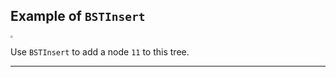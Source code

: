 <!--{type:Cenntered Img Outline}-->
<!--{title:Example of `BSTInsert`}-->
## Example of `BSTInsert`
<img src="https://i.imgur.com/PHRtJy8.png" style="zoom:25%;" />

Use `BSTInsert` to add a node `11` to this tree.

-----------------------------------------------------------------------------------------------------

[for speaker]: <> (let's use an example to illustrate how this code works, . We will add a node `11` to this tree. You can see the specific path that `BSTInsert` takes to insert the node as well as the actual position that `11` ends up in.)